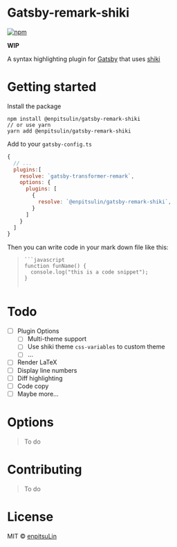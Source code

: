 # Gatsby-remark-shiki

[![npm](https://badgen.net/npm/v/@enpitsulin/gatsby-remark-shiki)](https://www.npmjs.com/package/@enpitsulin/gatsby-remark-shiki)

**WIP**

A syntax highlighting plugin for [Gatsby](https://www.gatsbyjs.org/) that uses [shiki](https://github.com/shikijs/shiki)

# Getting started

Install the package

```shell
npm install @enpitsulin/gatsby-remark-shiki
// or use yarn
yarn add @enpitsulin/gatsby-remark-shiki
```

Add to your `gatsby-config.ts`

```javascript
{
  // ...
  plugins:[
    resolve: `gatsby-transformer-remark`,
    options: {
      plugins: [
        {
          resolve: `@enpitsulin/gatsby-remark-shiki`,
        }
      ]
    }
  ]
}
```

Then you can write code in your mark down file like this:

> ```
> ```javascript
> function funName() {
>   console.log("this is a code snippet");
> }
> ```
> ```

# Todo

- [ ] Plugin Options
  - [ ] Multi-theme support
  - [ ] Use shiki theme `css-variables` to custom theme
  - [ ] ...
- [ ] Render LaTeX
- [ ] Display line numbers
- [ ] Diff highlighting
- [ ] Code copy
- [ ] Maybe more...

# Options

> To do

# Contributing

> To do

# License

MIT © [enpitsuLin](https://github.com/enpitsuLin)
